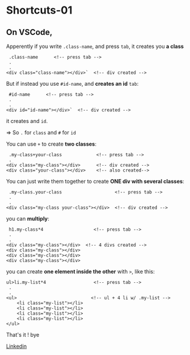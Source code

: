# Shortcuts-01

## On VSCode,

Apperently if you write `.class-name`, and press `tab`,
it creates you **a class**
```
 .class-name      <!-- press tab -->
 .
 .
<div class="class-name"></div>`  <!-- div created -->
```


But if instead you use `#id-name`, and **creates an id** `tab`:
```
 #id-name      <!-- press tab -->
 .
 .
<div id="id-name"></div>`  <!-- div created -->
```
it creates and `id`.

=> So `.` for `class` and `#` for `id`



You can use `+` to create **two classes**:
```
 .my-class+your-class             <!-- press tab -->
 .
<div class="my-class"></div>      <!-- div created -->
<div class="your-class"></div>    <!-- also created-->
```


You can just write them together to create **ONE div with several classes**:
```
 .my-class.your-class                    <!-- press tab -->
 .
 .
<div class="my-class your-class"></div>  <!-- div created -->
```


you can **multiply**:
```
 h1.my-class*4                   <!-- press tab -->
 .
 .
<div class="my-class"></div>  <!-- 4 divs created -->
<div class="my-class"></div>  
<div class="my-class"></div>  
<div class="my-class"></div>  
```



you can create **one element inside the other** with `>`, like this:
```
ul>li.my-list*4                  <!-- press tab -->
 .
 .
<ul>                            <!-- ul + 4 li w/ .my-list -->
    <li class="my-list"></li>
    <li class="my-list"></li>
    <li class="my-list"></li>
    <li class="my-list"></li>
</ul> 
```


That's it !
bye

[Linkedin](https://www.linkedin.com/in/brenoromeiro/)
